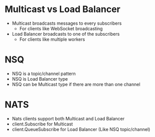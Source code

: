 Multicast vs Load Balancer
=====
* Multicast broadcasts messages to every subscribers
    * For clients like WebSocket broadcasting
* Load Balancer broadcasts to one of the subscribers
    * For clients like multiple workers

NSQ
=====
* NSQ is a topic/channel pattern
* NSQ is Load Balancer type
* NSQ can be Multicast type if there are more than one channel

NATS
=====
* Nats clients support both Multicast and Load Balancer
* client.Subscribe for Multicast
* client.QueueSubscribe for Load Balancer (Like NSQ topic/channel)

